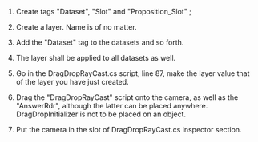 1. Create tags "Dataset", "Slot" and "Proposition_Slot" ;

2. Create a layer. Name is of no matter.

3. Add the "Dataset" tag to the datasets and so forth.

4. The layer shall be applied to all datasets as well.

5. Go in the DragDropRayCast.cs script, line 87, make the layer value that of the layer you have just created.

6. Drag the "DragDropRayCast" script onto the camera, as well as the "AnswerRdr", although the latter can be placed anywhere. DragDropInitializer is not to be placed on an object.

7. Put the camera in the slot of DragDropRayCast.cs inspector section. 
